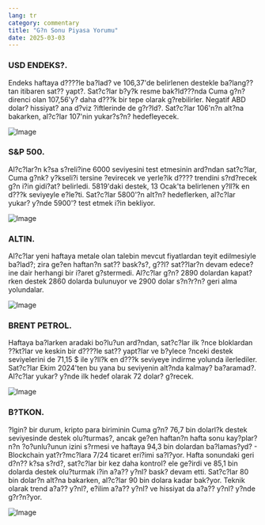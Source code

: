```yaml
---
lang: tr
category: commentary
title: "G?n Sonu Piyasa Yorumu"
date: 2025-03-03
---
```


### USD ENDEKS?.

Endeks haftaya d????le ba?lad? ve 106,37'de belirlenen destekle ba?lang??tan itibaren sat?? yapt?. Sat?c?lar b?y?k resme bak?ld???nda Cuma g?n? direnci olan 107,56'y? daha d???k bir tepe olarak g?rebilirler. Negatif ABD dolar? hissiyat? ana d?viz ?iftlerinde de g?r?ld?. Sat?c?lar 106'n?n alt?na bakarken, al?c?lar 107'nin yukar?s?n? hedefleyecek.

![Image](https://markleighedu.github.io/img/Mar-2025/03-Mar-2025/usdindex.jpg)

### S&P 500.

Al?c?lar?n k?sa s?reli?ine 6000 seviyesini test etmesinin ard?ndan sat?c?lar, Cuma g?nk? y?kseli?i tersine ?evirecek ve yerle?ik d???? trendini s?rd?recek g?n i?in gidi?at? belirledi. 5819'daki destek, 13 Ocak'ta belirlenen y?ll?k en d???k seviyeyle e?le?ti. Sat?c?lar 5800'?n alt?n? hedeflerken, al?c?lar yukar? y?nde 5900'? test etmek i?in bekliyor.  

![Image](https://markleighedu.github.io/img/Mar-2025/03-Mar-2025/sp500.jpg)

### ALTIN.

Al?c?lar yeni haftaya metale olan talebin mevcut fiyatlardan teyit edilmesiyle ba?lad?; zira ge?en haftan?n sat?? bask?s?, g??l? sat??lar?n devam edece?ine dair herhangi bir i?aret g?stermedi. Al?c?lar g?n? 2890 dolardan kapat?rken destek 2860 dolarda bulunuyor ve 2900 dolar s?n?r?n? geri alma yolundalar.

![Image](https://markleighedu.github.io/img/Mar-2025/03-Mar-2025/gold.jpg)

### BRENT PETROL.

Haftaya ba?larken aradaki bo?lu?un ard?ndan, sat?c?lar ilk ?nce bloklardan ??kt?lar ve keskin bir d????le sat?? yapt?lar ve b?ylece ?nceki destek seviyelerini de 71,15 $ ile y?ll?k en d???k seviyeye indirme yolunda ilerlediler. Sat?c?lar Ekim 2024'ten bu yana bu seviyenin alt?nda kalmay? ba?aramad?. Al?c?lar yukar? y?nde ilk hedef olarak 72 dolar? g?recek.

![Image](https://markleighedu.github.io/img/Mar-2025/03-Mar-2025/brentoil.jpg)

### B?TKON.

?lgin? bir durum, kripto para biriminin Cuma g?n? 76,7 bin dolarl?k destek seviyesinde destek olu?turmas?, ancak ge?en haftan?n hafta sonu kay?plar?n?n ?o?unlu?unun izini s?rmesi ve haftaya 94,3 bin dolardan ba?lamas?yd? - Blockchain yat?r?mc?lara 7/24 ticaret eri?imi sa?l?yor. Hafta sonundaki geri d?n?? k?sa s?rd?, sat?c?lar bir kez daha kontrol? ele ge?irdi ve 85,1 bin dolarda destek olu?turmak i?in a?a?? y?nl? bask? devam etti. Sat?c?lar 80 bin dolar?n alt?na bakarken, al?c?lar 90 bin dolara kadar bak?yor. Teknik olarak trend a?a?? y?nl?, e?ilim a?a?? y?nl? ve hissiyat da a?a?? y?nl? y?nde g?r?n?yor. 

![Image](https://markleighedu.github.io/img/Mar-2025/03-Mar-2025/bitcoin.jpg)

